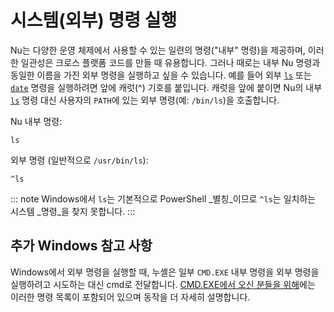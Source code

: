 # 시스템(외부) 명령 실행

Nu는 다양한 운영 체제에서 사용할 수 있는 일련의 명령("내부" 명령)을 제공하며, 이러한 일관성은 크로스 플랫폼 코드를 만들 때 유용합니다. 그러나 때로는 내부 Nu 명령과 동일한 이름을 가진 외부 명령을 실행하고 싶을 수 있습니다. 예를 들어 외부 [`ls`](/commands/docs/ls.md) 또는 [`date`](/commands/docs/date.md) 명령을 실행하려면 앞에 캐럿(^) 기호를 붙입니다. 캐럿을 앞에 붙이면 Nu의 내부 [`ls`](/commands/docs/ls.md) 명령 대신 사용자의 `PATH`에 있는 외부 명령(예: `/bin/ls`)을 호출합니다.

Nu 내부 명령:

```nu
ls
```

외부 명령 (일반적으로 `/usr/bin/ls`):

```nu
^ls
```

::: note
Windows에서 `ls`는 기본적으로 PowerShell _별칭_이므로 `^ls`는 일치하는 시스템 _명령_을 찾지 못합니다.
:::

## 추가 Windows 참고 사항

Windows에서 외부 명령을 실행할 때,
누셸은 일부 `CMD.EXE` 내부 명령을 외부 명령을 실행하려고 시도하는 대신 cmd로 전달합니다.
[CMD.EXE에서 오신 분들을 위해](coming_from_cmd.md)에는 이러한 명령 목록이 포함되어 있으며 동작을 더 자세히 설명합니다.
